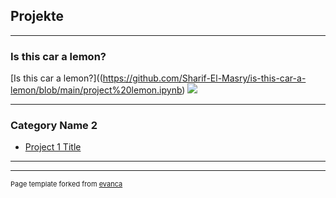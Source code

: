## Projekte

---

### Is this car a lemon?

[Is this car a lemon?]((https://github.com/Sharif-El-Masry/is-this-car-a-lemon/blob/main/project%20lemon.ipynb)
<img src="images/dummy_thumbnail.jpg?raw=true"/>



---

### Category Name 2

- [Project 1 Title](http://example.com/)


---




---
<p style="font-size:11px">Page template forked from <a href="https://github.com/evanca/quick-portfolio">evanca</a></p>
<!-- Remove above link if you don't want to attibute -->
